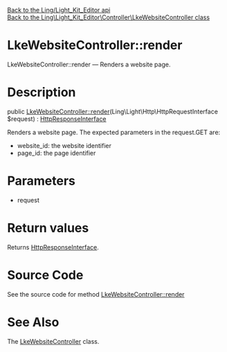[Back to the Ling/Light_Kit_Editor api](https://github.com/lingtalfi/Light_Kit_Editor/blob/master/doc/api/Ling/Light_Kit_Editor.md)<br>
[Back to the Ling\Light_Kit_Editor\Controller\LkeWebsiteController class](https://github.com/lingtalfi/Light_Kit_Editor/blob/master/doc/api/Ling/Light_Kit_Editor/Controller/LkeWebsiteController.md)


LkeWebsiteController::render
================



LkeWebsiteController::render — Renders a website page.




Description
================


public [LkeWebsiteController::render](https://github.com/lingtalfi/Light_Kit_Editor/blob/master/doc/api/Ling/Light_Kit_Editor/Controller/LkeWebsiteController/render.md)(Ling\Light\Http\HttpRequestInterface $request) : [HttpResponseInterface](https://github.com/lingtalfi/Light/blob/master/doc/api/Ling/Light/Http/HttpResponseInterface.md)




Renders a website page.
The expected parameters in the request.GET are:

- website_id: the website identifier
- page_id: the page identifier




Parameters
================


- request

    


Return values
================

Returns [HttpResponseInterface](https://github.com/lingtalfi/Light/blob/master/doc/api/Ling/Light/Http/HttpResponseInterface.md).








Source Code
===========
See the source code for method [LkeWebsiteController::render](https://github.com/lingtalfi/Light_Kit_Editor/blob/master/Controller/LkeWebsiteController.php#L30-L43)


See Also
================

The [LkeWebsiteController](https://github.com/lingtalfi/Light_Kit_Editor/blob/master/doc/api/Ling/Light_Kit_Editor/Controller/LkeWebsiteController.md) class.



